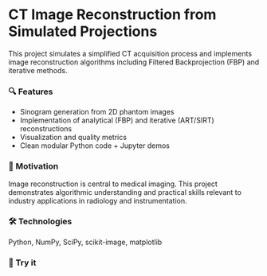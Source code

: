 # CT Image Reconstruction from Simulated Projections

This project simulates a simplified CT acquisition process and implements image reconstruction algorithms including Filtered Backprojection (FBP) and iterative methods.

### 🔍 Features
- Sinogram generation from 2D phantom images
- Implementation of analytical (FBP) and iterative (ART/SIRT) reconstructions
- Visualization and quality metrics
- Clean modular Python code + Jupyter demos

### 🧪 Motivation
Image reconstruction is central to medical imaging. This project demonstrates algorithmic understanding and practical skills relevant to industry applications in radiology and instrumentation.

### 🛠 Technologies
Python, NumPy, SciPy, scikit-image, matplotlib

### 🚀 Try it
